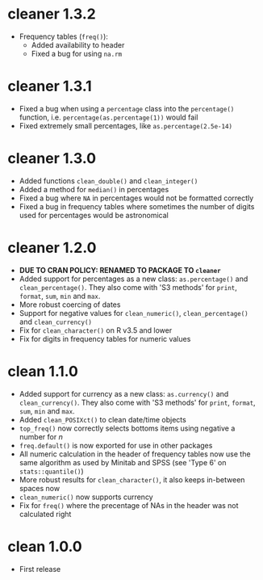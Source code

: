 # cleaner 1.3.2

* Frequency tables (`freq()`):
  * Added availability to header
  * Fixed a bug for using `na.rm`

# cleaner 1.3.1

* Fixed a bug when using a `percentage` class into the `percentage()` function, i.e. `percentage(as.percentage(1))` would fail
* Fixed extremely small percentages, like `as.percentage(2.5e-14)`

# cleaner 1.3.0

* Added functions `clean_double()` and `clean_integer()`
* Added a method for `median()` in percentages
* Fixed a bug where `NA` in percentages would not be formatted correctly
* Fixed a bug in frequency tables where sometimes the number of digits used for percentages would be astronomical

# cleaner 1.2.0

* **DUE TO CRAN POLICY: RENAMED TO PACKAGE TO `cleaner`**
* Added support for percentages as a new class: `as.percentage()` and `clean_percentage()`. They also come with 'S3 methods' for `print`, `format`, `sum`, `min` and `max`.
* More robust coercing of dates
* Support for negative values for `clean_numeric()`, `clean_percentage()` and `clean_currency()`
* Fix for `clean_character()` on R v3.5 and lower
* Fix for digits in frequency tables for numeric values

# clean 1.1.0

* Added support for currency as a new class: `as.currency()` and `clean_currency()`. They also come with 'S3 methods' for `print`, `format`, `sum`, `min` and `max`.
* Added `clean_POSIXct()` to clean date/time objects
* `top_freq()` now correctly selects bottoms items using negative a number for *n*
* `freq.default()` is now exported for use in other packages
* All numeric calculation in the header of frequency tables now use the same algorithm as used by Minitab and SPSS (see 'Type 6' on `stats::quantile()`)
* More robust results for `clean_character()`, it also keeps in-between spaces now
* `clean_numeric()` now supports currency
* Fix for `freq()` where the precentage of NAs in the header was not calculated right

# clean 1.0.0

* First release
